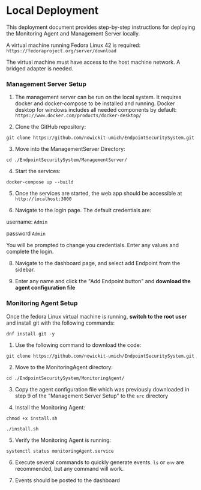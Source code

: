 # Local Deployment

This deployment document provides step-by-step instructions for deploying the Monitoring Agent and Management Server locally.

A virtual machine running Fedora Linux 42 is required: `https://fedoraproject.org/server/download`

The virtual machine must have access to the host machine network. A bridged adapter is needed.


### Management Server Setup

1. The management server can be run on the local system. It requires docker and docker-compose to be installed and running. Docker desktop for windows includes all needed components by default: `https://www.docker.com/products/docker-desktop/`

2. Clone the GitHub repository:

`git clone https://github.com/nowickit-umich/EndpointSecuritySystem.git`

3. Move into the ManagementServer Directory:

`cd ./EndpointSecuritySystem/ManagementServer/`

4. Start the services:

`docker-compose up --build`

5. Once the services are started, the web app should be accessible at `http://localhost:3000`

6. Navigate to the login page. The default credentials are:

username: `Admin` 

password `Admin`

You will be prompted to change you credentials. Enter any values and complete the login.

8. Navigate to the dashboard page, and select add Endpoint from the sidebar.

9. Enter any name and click the "Add Endpoint button" and **download the agent configuration file**


### Monitoring Agent Setup

Once the fedora Linux virtual machine is running, **switch to the root user** and install git with the following commands:

`dnf install git -y`

1. Use the following command to download the code:

`git clone https://github.com/nowickit-umich/EndpointSecuritySystem.git`

2. Move to the MonitoringAgent directory:

`cd ./EndpointSecuritySystem/MonitoringAgent/`

3. Copy the agent configuration file which was previously downloaded in step 9 of the "Management Server Setup" to the `src` directory

4. Install the Monitoring Agent:

`chmod +x install.sh`

`./install.sh`

5. Verify the Monitoring Agent is running:

`systemctl status monitoringAgent.service`

6. Execute several commands to quickly generate events. `ls` or `env` are recommended, but any command will work.

7. Events should be posted to the dashboard 
